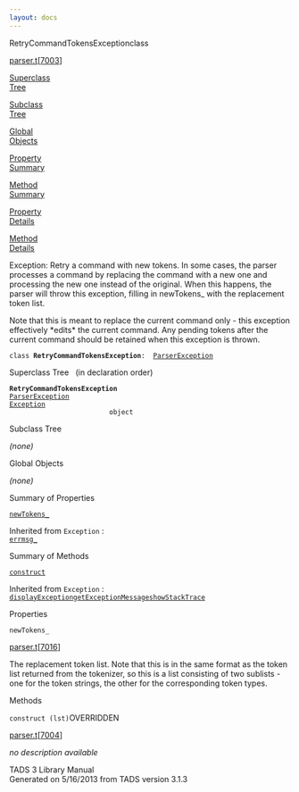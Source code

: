 ```yaml
---
layout: docs
---
```

<span class="title">RetryCommandTokensException</span><span class="type">class</span>

[parser.t](../file/parser.t.html)\[[7003](../source/parser.t.html#7003)\]

[Superclass  
Tree](#_SuperClassTree_)

[Subclass  
Tree](#_SubClassTree_)

[Global  
Objects](#_ObjectSummary_)

[Property  
Summary](#_PropSummary_)

[Method  
Summary](#_MethodSummary_)

[Property  
Details](#_Properties_)

[Method  
Details](#_Methods_)

<div class="fdesc">

Exception: Retry a command with new tokens. In some cases, the parser
processes a command by replacing the command with a new one and
processing the new one instead of the original. When this happens, the
parser will throw this exception, filling in newTokens\_ with the
replacement token list.

Note that this is meant to replace the current command only - this
exception effectively \*edits\* the current command. Any pending tokens
after the current command should be retained when this exception is
thrown.

`class `**`RetryCommandTokensException`**` :   `[`ParserException`](../object/ParserException.html)

</div>

<span id="_SuperClassTree_"></span>

<div class="mjhd">

<span class="hdln">Superclass Tree</span>   (in declaration order)

</div>

**`RetryCommandTokensException`**  
[`ParserException`](../object/ParserException.html)  
[`Exception`](../object/Exception.html)  
`                         object`  
<span id="_SubClassTree_"></span>

<div class="mjhd">

<span class="hdln">Subclass Tree</span>  

</div>

*(none)* <span id="_ObjectSummary_"></span>

<div class="mjhd">

<span class="hdln">Global Objects</span>  

</div>

*(none)* <span id="_PropSummary_"></span>

<div class="mjhd">

<span class="hdln">Summary of Properties</span>  

</div>

[`newTokens_`](#newTokens_)



Inherited from `Exception` :  
[`errmsg_`](../object/Exception.html#errmsg_)

<span id="_MethodSummary_"></span>

<div class="mjhd">

<span class="hdln">Summary of Methods</span>  

</div>

[`construct`](#construct)



Inherited from `Exception` :  
[`displayException`](../object/Exception.html#displayException)[`getExceptionMessage`](../object/Exception.html#getExceptionMessage)[`showStackTrace`](../object/Exception.html#showStackTrace)

<span id="_Properties_"></span>

<div class="mjhd">

<span class="hdln">Properties</span>  

</div>

<span id="newTokens_"></span>

`newTokens_`

[parser.t](../file/parser.t.html)\[[7016](../source/parser.t.html#7016)\]

<div class="desc">

The replacement token list. Note that this is in the same format as the
token list returned from the tokenizer, so this is a list consisting of
two sublists - one for the token strings, the other for the
corresponding token types.

</div>

<span id="_Methods_"></span>

<div class="mjhd">

<span class="hdln">Methods</span>  

</div>

<span id="construct"></span>

`construct (lst)`<span class="rem">OVERRIDDEN</span>

[parser.t](../file/parser.t.html)\[[7004](../source/parser.t.html#7004)\]

<div class="desc">

*no description available*

</div>

<div class="ftr">

TADS 3 Library Manual  
Generated on 5/16/2013 from TADS version 3.1.3

</div>

